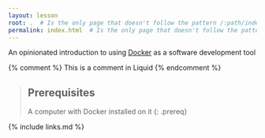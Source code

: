 ```yaml
---
layout: lesson
root: .  # Is the only page that doesn't follow the pattern /:path/index.html
permalink: index.html  # Is the only page that doesn't follow the pattern /:path/index.html
---
```

An opinionated introduction to using [Docker](https://www.docker.com/) as a software development tool

<!-- this is an html comment -->

{% comment %} This is a comment in Liquid {% endcomment %}

> ## Prerequisites
>
> A computer with Docker installed on it
{: .prereq}

{% include links.md %}
